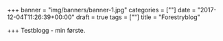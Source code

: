 +++
banner = "img/banners/banner-1.jpg"
categories = [""]
date = "2017-12-04T11:26:39+00:00"
draft = true
tags = [""]
title = "Forestryblog"

+++
Testblogg - min første.